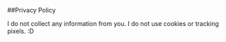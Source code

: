 ##Privacy Policy

I do not collect any information from you. I do not use cookies or tracking pixels. :D
